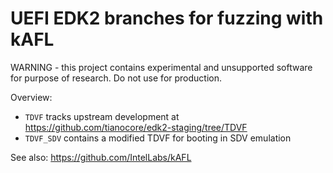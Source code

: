 # UEFI EDK2 branches for fuzzing with kAFL

WARNING - this project contains experimental and unsupported software for purpose of research. Do not use for production.


Overview:

* `TDVF` tracks upstream development at https://github.com/tianocore/edk2-staging/tree/TDVF
* `TDVF_SDV` contains a modified TDVF for booting in SDV emulation

See also: https://github.com/IntelLabs/kAFL
